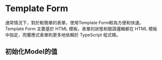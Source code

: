 # Template Form

通常情況下，對於較簡單的表單，使用Template Form較為方便和快速。Template Form 主要基於 HTML 模板，表單的狀態和驗證邏輯都在 HTML 模板中指定，而響應式表單則更多地依賴於 TypeScript 程式碼。

## 初始化Model的值


